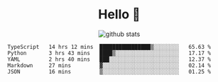 <h1 align="center">Hello 👋 </h3>

<p align="center">
  <img src="https://github-readme-stats.vercel.app/api?username=syeehyn&hide=stars,prs,issues,contribs&count_private=true&hide_title=true" alt="github stats" />
</p>

<!--START_SECTION:waka-->
```text
TypeScript   14 hrs 12 mins  ████████████████▒░░░░░░░░   65.63 % 
Python       3 hrs 43 mins   ████▒░░░░░░░░░░░░░░░░░░░░   17.17 % 
YAML         2 hrs 40 mins   ███░░░░░░░░░░░░░░░░░░░░░░   12.37 % 
Markdown     27 mins         ▓░░░░░░░░░░░░░░░░░░░░░░░░   02.14 % 
JSON         16 mins         ▒░░░░░░░░░░░░░░░░░░░░░░░░   01.25 % 
```
<!--END_SECTION:waka-->
